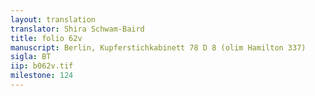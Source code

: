 ```yaml
---
layout: translation
translator: Shira Schwam-Baird
title: folio 62v
manuscript: Berlin, Kupferstichkabinett 78 D 8 (olim Hamilton 337)
sigla: BT
iip: b062v.tif
milestone: 124
---
```

